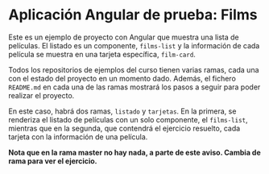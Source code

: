 # Aplicación Angular de prueba: Films

Este es un ejemplo de proyecto con Angular que muestra una lista de películas. El listado es un componente, `films-list` y la información de cada película se muestra en una tarjeta específica, `film-card`.

Todos los repositorios de ejemplos del curso tienen varias ramas, cada una con el estado del proyecto
en un momento dado. Además, el fichero `README.md` en cada una de las ramas mostrará los pasos a seguir para poder realizar el proyecto.

En este caso, habrá dos ramas, `listado` y `tarjetas`. En la primera, se renderiza el listado de películas con un solo componente, el `films-list`, mientras que en la segunda, que contendrá el ejercicio resuelto, cada tarjeta con la información de una película.

**Nota que en la rama master no hay nada, a parte de este aviso. Cambia de rama para ver el ejercicio.**

